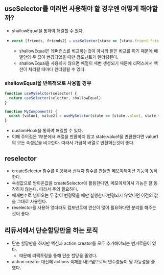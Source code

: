 ## useSelector를 여러번 사용해야 할 경우엔 어떻게 해야할까?

- shallowEqual을 통하여 해결할 수 있다.

- ```jsx
  const [friends, friends2] = useSelector(state => [state.friend.friends, state.firend.friends2], shallowEqual)
  ```

  - shallowEqual은 레퍼런스를 비교하는것이 아니라 얕은 비교를 하기 때문에 배열안의 두 값이 변경되었을 때만 컴포넌트가 렌더링된다.
  - shallowEqual을 사용하지 않으면 배열이 매번 생성되기 때문에 리덕스에서 액션이 처리될 때마다 렌더링될 수 있다.

### shallowEqual을 반복적으로 사용할 경우

```jsx
function useMySelctor(selector) {
  return useSelector(selector, shallowEqual)
}

function MyComponent() {
  const [value1, value2] = useMySelctor(state => [state.value1, state.value2]) //1
}
```

- customHook을 통하여 해결할 수 있다.
- 이때 주의점은 1부분에서 배열을 반환하지 않고 state.value1을 반환한다면  value1의 모든 속성값을 비교한다. 따라서 가급적 배열로 반환하는것이 좋다.

## reselector
- createSelector 함수를 이용해서 선택자 함수를 만들면 메모이제이션 기능이 동작한다.
- 속성값으로 받아온값을 createSelector에 활용한다면, 메모이제이셔 기능은 잘 동작하지 않는다. 따라서 주의 필요하다.
- 매개변수로 넘어오는 두 값이 변경됐을 때만 실행한다.변경되지 않았다면 이전의 값을 그대로 사용한다.
- reselector를 사용하 않더라도 컴포넌트에 연산이 많이 필요하다면 분리를 해주는것이 좋다.

## 리듀서에서 단순할당만을 하는 로직
- 단순 할당만을 하지만 액션과 action creator를 모두 추가해야되는 번거로움이 있다.
  - 때문에 리팩토링을 통해 단순 할당을 줄였다.  
- action creator 대신에 actions 객체를 내보냄으로써 변수충돌이 될 가능성을 줄였다.
